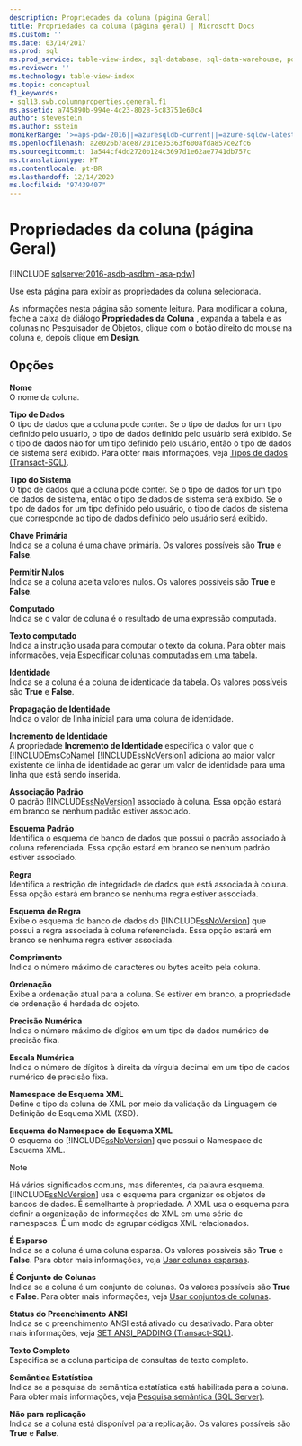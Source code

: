 ```yaml
---
description: Propriedades da coluna (página Geral)
title: Propriedades da coluna (página geral) | Microsoft Docs
ms.custom: ''
ms.date: 03/14/2017
ms.prod: sql
ms.prod_service: table-view-index, sql-database, sql-data-warehouse, pdw
ms.reviewer: ''
ms.technology: table-view-index
ms.topic: conceptual
f1_keywords:
- sql13.swb.columnproperties.general.f1
ms.assetid: a745890b-994e-4c23-8028-5c83751e60c4
author: stevestein
ms.author: sstein
monikerRange: '>=aps-pdw-2016||=azuresqldb-current||=azure-sqldw-latest||>=sql-server-2016||>=sql-server-linux-2017||=azuresqldb-mi-current'
ms.openlocfilehash: a2e026b7ace87201ce35363f600afda857ce2fc6
ms.sourcegitcommit: 1a544cf4dd2720b124c3697d1e62ae7741db757c
ms.translationtype: HT
ms.contentlocale: pt-BR
ms.lasthandoff: 12/14/2020
ms.locfileid: "97439407"
---
```

# <a name="column-properties-general-page"></a>Propriedades da coluna (página Geral)
[!INCLUDE [sqlserver2016-asdb-asdbmi-asa-pdw](../../includes/applies-to-version/sqlserver2016-asdb-asdbmi-asa-pdw.md)]

  Use esta página para exibir as propriedades da coluna selecionada.  
  
 As informações nesta página são somente leitura. Para modificar a coluna, feche a caixa de diálogo **Propriedades da Coluna** , expanda a tabela e as colunas no Pesquisador de Objetos, clique com o botão direito do mouse na coluna e, depois clique em **Design**.  
  
## <a name="options"></a>Opções  
 **Nome**  
 O nome da coluna.  
  
 **Tipo de Dados**  
 O tipo de dados que a coluna pode conter. Se o tipo de dados for um tipo definido pelo usuário, o tipo de dados definido pelo usuário será exibido. Se o tipo de dados não for um tipo definido pelo usuário, então o tipo de dados de sistema será exibido. Para obter mais informações, veja [Tipos de dados &#40;Transact-SQL&#41;](../../t-sql/data-types/data-types-transact-sql.md).  
  
 **Tipo do Sistema**  
 O tipo de dados que a coluna pode conter. Se o tipo de dados for um tipo de dados de sistema, então o tipo de dados de sistema será exibido. Se o tipo de dados for um tipo definido pelo usuário, o tipo de dados de sistema que corresponde ao tipo de dados definido pelo usuário será exibido.  
  
 **Chave Primária**  
 Indica se a coluna é uma chave primária. Os valores possíveis são **True** e **False**.  
  
 **Permitir Nulos**  
 Indica se a coluna aceita valores nulos. Os valores possíveis são **True** e **False**.  
  
 **Computado**  
 Indica se o valor de coluna é o resultado de uma expressão computada.  
  
 **Texto computado**  
 Indica a instrução usada para computar o texto da coluna. Para obter mais informações, veja [Especificar colunas computadas em uma tabela](../../relational-databases/tables/specify-computed-columns-in-a-table.md).  
  
 **Identidade**  
 Indica se a coluna é a coluna de identidade da tabela. Os valores possíveis são **True** e **False**.  
  
 **Propagação de Identidade**  
 Indica o valor de linha inicial para uma coluna de identidade.  
  
 **Incremento de Identidade**  
 A propriedade **Incremento de Identidade** especifica o valor que o [!INCLUDE[msCoName](../../includes/msconame-md.md)] [!INCLUDE[ssNoVersion](../../includes/ssnoversion-md.md)] adiciona ao maior valor existente de linha de identidade ao gerar um valor de identidade para uma linha que está sendo inserida.  
  
 **Associação Padrão**  
 O padrão [!INCLUDE[ssNoVersion](../../includes/ssnoversion-md.md)] associado à coluna. Essa opção estará em branco se nenhum padrão estiver associado.  
  
 **Esquema Padrão**  
 Identifica o esquema de banco de dados que possui o padrão associado à coluna referenciada. Essa opção estará em branco se nenhum padrão estiver associado.  
  
 **Regra**  
 Identifica a restrição de integridade de dados que está associada à coluna. Essa opção estará em branco se nenhuma regra estiver associada.  
  
 **Esquema de Regra**  
 Exibe o esquema do banco de dados do [!INCLUDE[ssNoVersion](../../includes/ssnoversion-md.md)] que possui a regra associada à coluna referenciada. Essa opção estará em branco se nenhuma regra estiver associada.  
  
 **Comprimento**  
 Indica o número máximo de caracteres ou bytes aceito pela coluna.  
  
 **Ordenação**  
 Exibe a ordenação atual para a coluna. Se estiver em branco, a propriedade de ordenação é herdada do objeto.  
  
 **Precisão Numérica**  
 Indica o número máximo de dígitos em um tipo de dados numérico de precisão fixa.  
  
 **Escala Numérica**  
 Indica o número de dígitos à direita da vírgula decimal em um tipo de dados numérico de precisão fixa.  
  
 **Namespace de Esquema XML**  
 Define o tipo da coluna de XML por meio da validação da Linguagem de Definição de Esquema XML (XSD).  
  
 **Esquema do Namespace de Esquema XML**  
 O esquema do [!INCLUDE[ssNoVersion](../../includes/ssnoversion-md.md)] que possui o Namespace de Esquema XML.  
  
> [!NOTE]  
>  Há vários significados comuns, mas diferentes, da palavra esquema. [!INCLUDE[ssNoVersion](../../includes/ssnoversion-md.md)] usa o esquema para organizar os objetos de bancos de dados. É semelhante à propriedade. A XML usa o esquema para definir a organização de informações de XML em uma série de namespaces. É um modo de agrupar códigos XML relacionados.  
  
 **É Esparso**  
 Indica se a coluna é uma coluna esparsa. Os valores possíveis são **True** e **False**. Para obter mais informações, veja [Usar colunas esparsas](../../relational-databases/tables/use-sparse-columns.md).  
  
 **É Conjunto de Colunas**  
 Indica se a coluna é um conjunto de colunas. Os valores possíveis são **True** e **False**. Para obter mais informações, veja [Usar conjuntos de colunas](../../relational-databases/tables/use-column-sets.md).  
  
 **Status do Preenchimento ANSI**  
 Indica se o preenchimento ANSI está ativado ou desativado. Para obter mais informações, veja [SET ANSI_PADDING &#40;Transact-SQL&#41;](../../t-sql/statements/set-ansi-padding-transact-sql.md).  
  
 **Texto Completo**  
 Especifica se a coluna participa de consultas de texto completo.  
  
 **Semântica Estatística**  
 Indica se a pesquisa de semântica estatística está habilitada para a coluna. Para obter mais informações, veja [Pesquisa semântica &#40;SQL Server&#41;](../../relational-databases/search/semantic-search-sql-server.md).  
  
 **Não para replicação**  
 Indica se a coluna está disponível para replicação. Os valores possíveis são **True** e **False**.  
  
  
